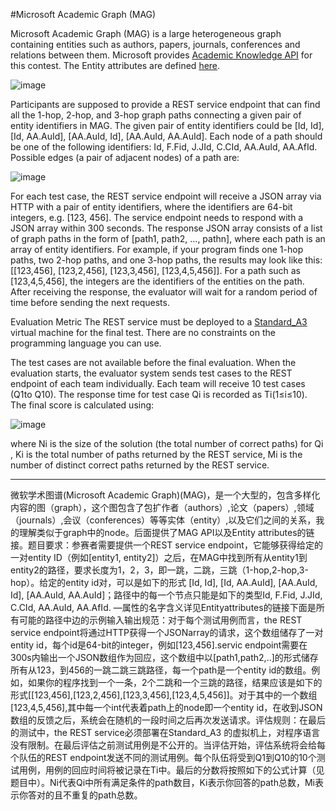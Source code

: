 #Microsoft Academic Graph (MAG)



Microsoft Academic Graph (MAG) is a large heterogeneous graph containing entities such as authors, papers, journals, conferences and relations between them. Microsoft provides [Academic Knowledge API](https://www.microsoft.com/cognitive-services/en-us/academic-knowledge-api) for this contest. The Entity attributes are defined [here](https://www.microsoft.com/cognitive-services/en-us/academic-knowledge-api/documentation/EntityAttributes).

![image](http://7fvf6a.com1.z0.glb.clouddn.com/%2Fgit%2FBOPPoster.jpg)


Participants are supposed to provide a REST service endpoint that can find all the 1-hop, 2-hop, and 3-hop graph paths connecting a given pair of entity identifiers in MAG. The given pair of entity identifiers could be [Id, Id], [Id, AA.AuId], [AA.AuId, Id], [AA.AuId, AA.AuId]. Each node of a path should be one of the following identifiers: Id, F.Fid, J.JId, C.CId, AA.AuId, AA.AfId. Possible edges (a pair of adjacent nodes) of a path are:

![image](http://7fvf6a.com1.z0.glb.clouddn.com/%2Fgit%2Ftopic.png)

For each test case, the REST service endpoint will receive a JSON array via HTTP with a pair of entity identifiers, where the identifiers are 64-bit integers, e.g. [123, 456]. The service endpoint needs to respond with a JSON array within 300 seconds. The response JSON array consists of a list of graph paths in the form of [path1, path2, …, pathn], where each path is an array of entity identifiers. For example, if your program finds one 1-hop paths, two 2-hop paths, and one 3-hop paths, the results may look like this: [[123,456], [123,2,456], [123,3,456], [123,4,5,456]]. For a path such as [123,4,5,456], the integers are the identifiers of the entities on the path. After receiving the response, the evaluator will wait for a random period of time before sending the next requests.

Evaluation Metric
The REST service must be deployed to a [Standard_A3](https://www.azure.cn/home/features/virtual-machines/#price) virtual machine for the final test. There are no constraints on the programming language you can use.

The test cases are not available before the final evaluation. When the evaluation starts, the evaluator system sends test cases to the REST endpoint of each team individually. Each team will receive 10 test cases (Q1to Q10). The response time for test case Qi is recorded as Ti(1≤i≤10). The final score is calculated using:


![image](http://7fvf6a.com1.z0.glb.clouddn.com/%2Fgit%2Fscore.png)

where Ni is the size of the solution (the total number of correct paths) for Qi , Ki is the total number of paths returned by the REST service, Mi is the number of distinct correct paths returned by the REST service.

***
微软学术图谱(Microsoft Academic Graph)(MAG)，是一个大型的，包含多样化内容的图（graph），这个图包含了包扩作者（authors）,论文（papers）,领域（journals）,会议（conferences）等等实体（entity）,以及它们之间的关系，我的理解类似于graph中的node。后面提供了MAG API以及Entity attributes的链接。题目要求：参赛者需要提供一个REST service endpoint，它能够获得给定的一对entity ID（例如[entity1, entity2]）之后，在MAG中找到所有从entity1到entity2的路径，要求长度为1，2，3，即一跳，二跳，三跳（1-hop,2-hop,3-hop）。给定的entity id对，可以是如下的形式 [Id, Id], [Id, AA.AuId], [AA.AuId, Id], [AA.AuId, AA.AuId]；路径中的每一个节点只能是如下的类型Id, F.Fid, J.JId, C.CId, AA.AuId, AA.AfId. —属性的名字含义详见Entityattributes的链接下面是所有可能的路径中边的示例输入输出规范：对于每个测试用例而言，the REST service endpoint将通过HTTP获得一个JSONarray的请求，这个数组储存了一对entity id，每个id是64-bit的integer，例如[123,456].servic endpoint需要在300s内输出一个JSON数组作为回应，这个数组中以[path1,path2,..]的形式储存所有从123，到456的一跳二跳三跳路径，每一个path是一个entity id的数组。例如，如果你的程序找到一个一条，2个二跳和一个三跳的路径，结果应该是如下的形式[[123,456],[123,2,456],[123,3,456],[123,4,5,456]]。对于其中的一个数组[123,4,5,456],其中每一个int代表着path上的node即一个entity id，在收到JSON数组的反馈之后，系统会在随机的一段时间之后再次发送请求。评估规则：在最后的测试中，the REST service必须部署在Standard_A3 的虚拟机上，对程序语言没有限制。在最后评估之前测试用例是不公开的。当评估开始，评估系统将会给每个队伍的REST endpoint发送不同的测试用例。每个队伍将受到Q1到Q10的10个测试用例，用例的回应时间将被记录在Ti中。最后的分数将按照如下的公式计算（见题目中）。Ni代表Qi中所有满足条件的path数目，Ki表示你回答的path总数，Mi表示你答对的且不重复的path总数。
